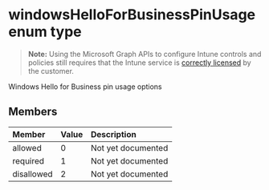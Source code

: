 ﻿# windowsHelloForBusinessPinUsage enum type

> **Note:** Using the Microsoft Graph APIs to configure Intune controls and policies still requires that the Intune service is [correctly licensed](https://go.microsoft.com/fwlink/?linkid=839381) by the customer.

Windows Hello for Business pin usage options
## Members
|Member|Value|Description|
|:---|:---|:---|
|allowed|0|Not yet documented|
|required|1|Not yet documented|
|disallowed|2|Not yet documented|








